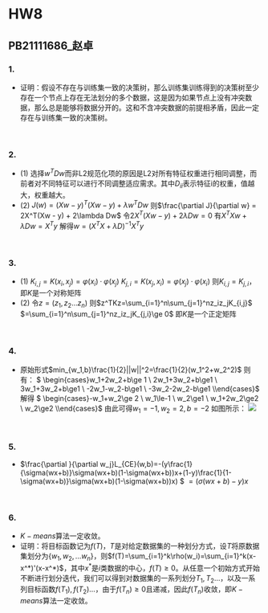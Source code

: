 # HW8
## PB21111686_赵卓
### 1.
- 证明：假设不存在与训练集一致的决策树，那么训练集训练得到的决策树至少存在一个节点上存在无法划分的多个数据，这是因为如果节点上没有冲突数据，那么总是能够将数据分开的。这和不含冲突数据的前提相矛盾，因此一定存在与训练集一致的决策树。
<br>

### 2.
- (1)
  选择$w^TDw$而非L2规范化项的原因是L2对所有特征权重进行相同调整，而前者对不同特征可以进行不同调整适应需求。其中$D_{ii}$表示特征i的权重，值越大，权重越大。
- (2)
  $J(w) = (Xw - y)^T(Xw - y) + \lambda w^TDw$
则$\frac{\partial J}{\partial w} = 2X^T(Xw - y) + 2\lambda Dw$
令$2X^T(Xw - y) + 2\lambda Dw = 0$
有$X^TXw + \lambda Dw = X^Ty$
解得$w = (X^TX + \lambda D)^{-1}X^Ty$
<br>

### 3.
- (1)
  $K_{i,j}=K(x_i,x_j)=\varphi(x_i)·\varphi(x_j)$
  $K_{j,i}=K(x_j,x_i)=\varphi(x_j)·\varphi(x_i)$
  则$K_{i,j}=K_{j,i}$，即$K$是一个对称矩阵
- (2)
  令$z=(z_1,z_2\dots z_n)$
  则$z^TKz=\sum_{i=1}^n\sum_{j=1}^nz_iz_jK_{i,j}$
  $=\sum_{i=1}^n\sum_{j=1}^nz_iz_jK_{j,i}\ge 0$
  即$K$是一个正定矩阵
<br>

### 4.
- 原始形式$min_{w_1,b}\frac{1}{2}||w||^2=\frac{1}{2}(w_1^2+w_2^2)$
  则有：
  $ \begin{cases}w_1+2w_2+b\ge 1
 \\ 2w_1+3w_2+b\ge1
 \\ 3w_1+3w_2+b\ge1
 \\ -2w_1-w_2-b\ge1
 \\ -3w_2-2w_2-b\ge1
 \\\end{cases}$
 解得
   $ \begin{cases}-w_1+w_2\ge 2
 \\ w_1\le-1
 \\ w_2\ge1
 \\ w_1+2w_2\ge2
 \\ w_2\ge2
 \\\end{cases}$
由此可得$w_1=-1,w_2=2,b=-2$
如图所示：
![](c:/Users/86153/Desktop/AI/HW/HW8/1.jpg)
<br>

### 5.
- $\frac{\partial }{\partial w_j}L_{CE}(w,b)=-(y\frac{1}{\sigma(wx+b)}\sigma(wx+b)(1-\sigma(wx+b))x+(1-y)\frac{1}{1-\sigma(wx+b)}\sigma(wx+b)(1-\sigma(wx+b))x) $
$=(\sigma(wx+b)-y)x$
<br>


### 6.
- $K-means$算法一定收敛。
- 证明：将目标函数记为$f(T)$，$T$是对给定数据集的一种划分方式，设$T$将原数据集划分为$\{w_1,w_2,\dots w_n\}$，则$f(T)=\sum_{i=1}^k\rho(w_i)=\sum_{i=1}^k(x-x^*)'(x-x^*)$，其中$x^*$是$i$类数据的中心，$f(T)\ge 0$。从任意一个初始方式开始不断进行划分迭代，我们可以得到对数据集的一系列划分$T_1,T_2\dots$，以及一系列目标函数$f(T_1),f(T_2)\dots$，由于$f(T_n)\ge 0$且递减，因此$f(T_n)$收敛，即$K-means$算法一定收敛。